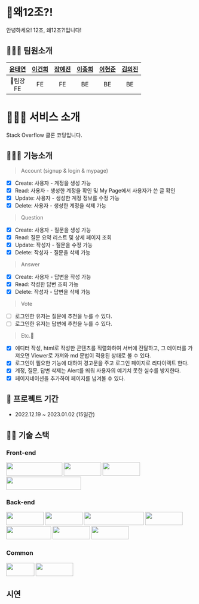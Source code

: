 # 💢왜12조?!

안녕하세요! 12조, 왜12조?!입니다!

## 🙇🏻‍♂️ **팀원소개**

| [윤태연](https://github.com/rhino-ty) | [이건희](https://github.com/LEEKH109) | [장예진](https://github.com/yejin32) | [이종희](https://github.com/hie6953) | [이현준](https://github.com/lhj920514) | [김의진](https://github.com/euijin0122) |
| :-----------------------------------: | :-----------------------------------: | :----------------------------------: | :----------------------------------: | :------------------------------------: | :-------------------------------------: |
|             👑팀장<br>FE              |                  FE                   |                  FE                  |                  BE                  |                   BE                   |                   BE                    |

# 🧑🏼‍🔧 **서비스 소개**

Stack Overflow 클론 코딩입니다.

## 👩🏻‍🔧 **기능소개**

> Account (signup & login & mypage)

- [x] Create: 사용자 - 계정을 생성 가능
- [x] Read: 사용자 - 생성한 계정을 확인 및 My Page에서 사용자가 쓴 글 확인 
- [x] Update: 사용자 - 생성한 계정 정보를 수정 가능
- [x] Delete: 사용자 - 생성한 계정을 삭제 가능

> Question

- [x] Create: 사용자 - 질문을 생성 가능
- [x] Read: 질문 요약 리스트 및 상세 페이지 조회
- [x] Update: 작성자 - 질문을 수정 가능
- [x] Delete: 작성자 - 질문을 삭제 가능

> Answer

- [x] Create: 사용자 - 답변을 작성 가능
- [x] Read: 작성한 답변 조회 가능
- [x] Delete: 작성자 - 답변을 삭제 가능

> Vote

- [ ] 로그인한 유저는 질문에 추천을 누를 수 있다.
- [ ] 로그인한 유저는 답변에 추천을 누를 수 있다.

> Etc.🎸

- [x] 에디터 작성, html로 작성한 콘텐츠를 직렬화하여 서버에 전달하고, 그 데이터를 가져오면 Viewer로 가져와 md 문법이 적용된 상태로 볼 수 있다.
- [x] 로그인이 필요한 기능에 대하여 경고문을 주고 로그인 페이지로 리다이렉트 한다.
- [x] 계정, 질문, 답변 삭제는 Alert를 띄워 사용자의 예기치 못한 실수를 방지한다.
- [x] 페이지네이션을 추가하여 페이지를 넘겨볼 수 있다.

## 📅 **프로젝트 기간**

- 2022.12.19 ~ 2023.01.02 (15일간)

## 👩‍💻 **기술 스택**

### **Front-end**

<img src="https://img.shields.io/badge/javascript-F7DF1E?style=for-the-badge&logo=javascript&logoColor=black" width="150" height="35"> <img src="https://img.shields.io/badge/react-61DAFB?style=for-the-badge&logo=react&logoColor=black" width="100" height="35"> <img src="https://img.shields.io/badge/html5-E34F26?style=for-the-badge&logo=html5&logoColor=white" width="100" height="35"> <img src="https://img.shields.io/badge/Styled Component-DB7093?style=for-the-badge&logo=styled-components&logoColor=white" width="200" height="35">

### **Back-end**

<img src="https://img.shields.io/badge/Java-007396?style=for-the-badge&logo=java&logoColor=white" width="100" height="35"> <img src="https://img.shields.io/badge/Spring-6DB33F?style=for-the-badge&logo=Spring&logoColor=white" width="100" height="35"> <img src="https://img.shields.io/badge/Spring Security-6DB33F?style=for-the-badge&logo=Spring Security&logoColor=white" width="160" height="35"> <img src="https://img.shields.io/badge/gradle-02303A?style=for-the-badge&logo=gradle&logoColor=white" width="100" height="35"> <img src="https://img.shields.io/badge/Amazon EC2-FF9900?style=for-the-badge&logo=Amazon EC2&logoColor=white" width="120" height="35"> <img src="https://img.shields.io/badge/Mysql-4479A1?style=for-the-badge&logo=Mysql&logoColor=white" width="100" height="35"> <img src="https://img.shields.io/badge/JWT-000000?style=for-the-badge&logo=json web tokens&logoColor=white" width="100" height="35">

### **Common**

<img src="https://img.shields.io/badge/git-F05032?style=for-the-badge&logo=git&logoColor=white" width="75" height="35"> <img src="https://img.shields.io/badge/github-181717?style=for-the-badge&logo=github&logoColor=white" width="100" height="35">

## **시연**
